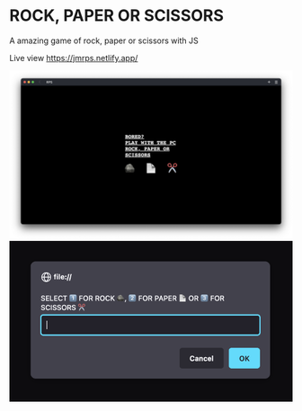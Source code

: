 # ROCK, PAPER OR SCISSORS

A amazing game of rock, paper or scissors with JS

Live view https://jmrps.netlify.app/

<img src="./Screen Shot 2022-09-23 at 20.07.01.png">

<img src="./Screen Shot 2022-09-23 at 20.07.27.png">